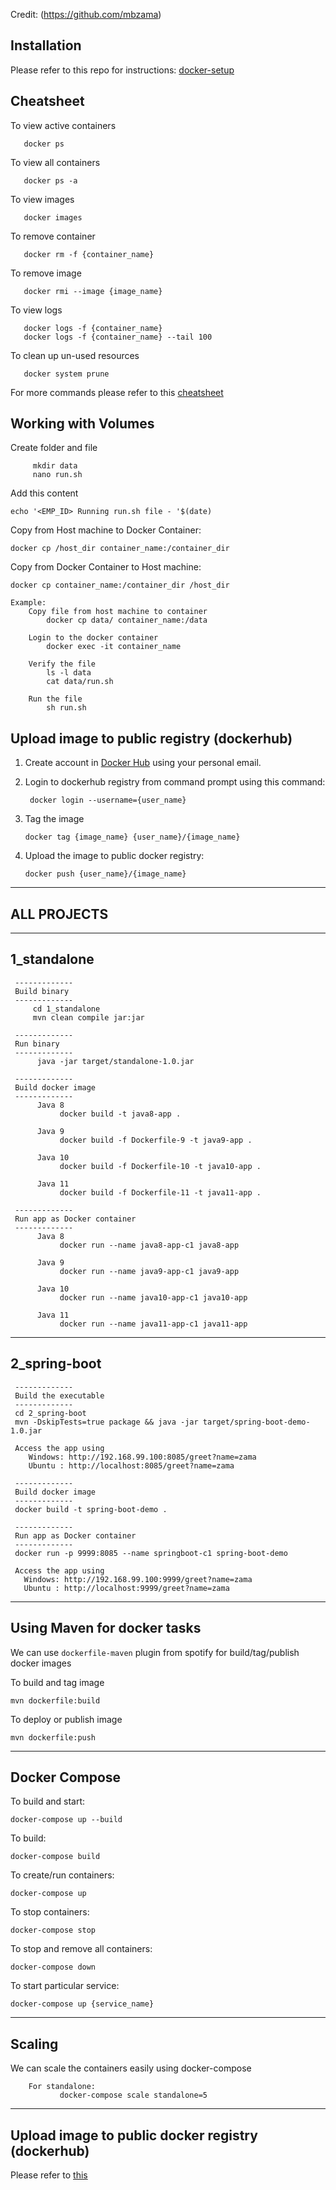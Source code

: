 Credit: (https://github.com/mbzama)
 
 ## Installation
Please refer to this repo for instructions: [docker-setup](https://github.com/mbzama/docker-setup)
   
      
## Cheatsheet

  To view active containers
  
	   docker ps 
	
  To view all containers
  
	   docker ps -a
	
  To view images
  
	   docker images

  To remove container
  
	   docker rm -f {container_name}
	
  To remove image
  
	   docker rmi --image {image_name}
    

  To view logs
  
       docker logs -f {container_name}
       docker logs -f {container_name} --tail 100

  To clean up un-used resources
  
	   docker system prune
       
For more commands please refer to this [cheatsheet](https://github.com/mbzama/docker-training/blob/master/docker-cheatsheet.pdf)
     
     
       
## Working with Volumes
Create folder and file

	     mkdir data
	     nano run.sh
	
    
Add this content 

	echo '<EMP_ID> Running run.sh file - '$(date)
    
	
Copy from Host machine to Docker Container:

    docker cp /host_dir container_name:/container_dir
    

Copy from Docker Container to Host machine:

    docker cp container_name:/container_dir /host_dir
   
    Example:
    	Copy file from host machine to container 
	   		docker cp data/ container_name:/data	
	
     	Login to the docker container
	   		docker exec -it container_name
	
     	Verify the file
	   		ls -l data
	   		cat data/run.sh
	
     	Run the file
	   		sh run.sh
 


## Upload image to public registry (dockerhub)

   1. Create account in [Docker Hub](https://hub.docker.com) using your personal email. 
   
                  	
  2. Login to dockerhub registry from command prompt using this command:
  
	      docker login --username={user_name} 

  3. Tag the image
  
	     docker tag {image_name} {user_name}/{image_name}

  4. Upload the image to public docker registry:
  
	     docker push {user_name}/{image_name}
	     

--------------------------------------------------------------
ALL PROJECTS
--------------------------------------------------------------
-------------
1_standalone
-------------
     -------------
     Build binary
     -------------
         cd 1_standalone
         mvn clean compile jar:jar

     -------------
     Run binary
     -------------
          java -jar target/standalone-1.0.jar

     -------------
     Build docker image
     -------------
          Java 8
               docker build -t java8-app .

          Java 9 
               docker build -f Dockerfile-9 -t java9-app .

          Java 10 
               docker build -f Dockerfile-10 -t java10-app .

          Java 11
               docker build -f Dockerfile-11 -t java11-app .

     -------------
     Run app as Docker container
     -------------
          Java 8
               docker run --name java8-app-c1 java8-app 

          Java 9
               docker run --name java9-app-c1 java9-app

          Java 10
               docker run --name java10-app-c1 java10-app

          Java 11
               docker run --name java11-app-c1 java11-app		


-------------
2_spring-boot
-------------
     -------------
     Build the executable
     -------------
     cd 2_spring-boot
     mvn -DskipTests=true package && java -jar target/spring-boot-demo-1.0.jar
       
     Access the app using
        Windows: http://192.168.99.100:8085/greet?name=zama
        Ubuntu : http://localhost:8085/greet?name=zama

     -------------
     Build docker image
     -------------
     docker build -t spring-boot-demo .

     -------------
     Run app as Docker container
     -------------
     docker run -p 9999:8085 --name springboot-c1 spring-boot-demo
       
     Access the app using
       Windows: http://192.168.99.100:9999/greet?name=zama 
       Ubuntu : http://localhost:9999/greet?name=zama

  

-------------
Using Maven for docker tasks
-------------
We can use `dockerfile-maven` plugin from spotify for build/tag/publish docker images 

To build and tag image
  
    mvn dockerfile:build
    
To deploy or publish image
    
    mvn dockerfile:push
        


-------------
Docker Compose
-------------

To build and start:

	docker-compose up --build


To build:

	docker-compose build


To create/run containers:

	docker-compose up


To stop containers:

	docker-compose stop
	
	
To stop and remove all containers:

	docker-compose down


To start particular service:

	docker-compose up {service_name}

-------------
Scaling
-------------
We can scale the containers easily using docker-compose

        For standalone:
               docker-compose scale standalone=5


-------------
Upload image to public docker registry (dockerhub)
-------------
   Please refer to [this](https://github.com/mbzama/docker-training/blob/master/README.md#upload-image-to-public-registry-dockerhub)
   
